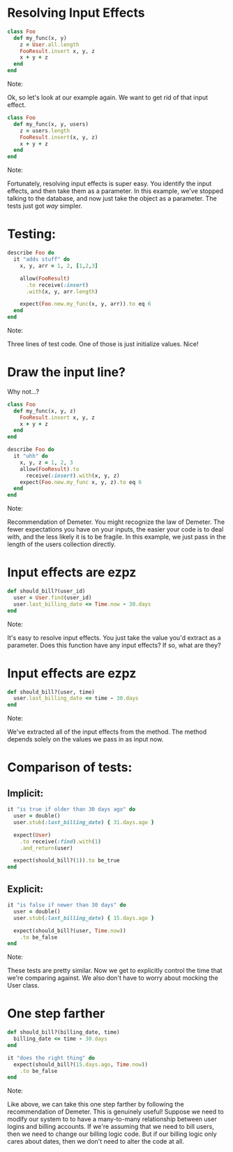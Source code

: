# Resolving Input Effects


```ruby
class Foo
  def my_func(x, y)         
    z = User.all.length
    FooResult.insert x, y, z
    x + y + z                
  end
end
```

Note:

Ok, so let's look at our example again. We want to get rid of that input effect.


```ruby
class Foo
  def my_func(x, y, users)
    z = users.length
    FooResult.insert(x, y, z)
    x + y + z
  end
end
```

Note:

Fortunately, resolving input effects is super easy. You identify the input
effects, and then take them as a parameter. In this example, we've stopped
talking to the database, and now just take the object as a parameter. The tests
just got *way* simpler.


# Testing:

```ruby
describe Foo do
  it "adds stuff" do
    x, y, arr = 1, 2, [1,2,3]

    allow(FooResult)
      .to receive(:insert)
      .with(x, y, arr.length)

    expect(Foo.new.my_func(x, y, arr)).to eq 6
  end
end
```

Note:

Three lines of test code. One of those is just initialize values. Nice!


# Draw the input line?


Why not...?

```ruby
class Foo
  def my_func(x, y, z)
    FooResult.insert x, y, z
    x + y + z
  end
end

describe Foo do
  it "uhh" do
    x, y, z = 1, 2, 3
    allow(FooResult).to 
      receive(:insert).with(x, y, z)
    expect(Foo.new.my_func x, y, z).to eq 6
  end
end
```

Note:

Recommendation of Demeter. You might recognize the law of Demeter. The fewer
expectations you have on your inputs, the easier your code is to deal with, and
the less likely it is to be fragile. In this example, we just pass in the
length of the users collection directly.


# Input effects are ezpz

```ruby
def should_bill?(user_id)
  user = User.find(user_id)
  user.last_billing_date <= Time.now - 30.days
end
```

Note:

It's easy to resolve input effects. You just take the value you'd extract as a parameter.
Does this function have any input effects? If so, what are they?


# Input effects are ezpz

```ruby
def should_bill?(user, time)
  user.last_billing_date <= time - 30.days
end
```

Note:

We've extracted all of the input effects from the method. The method depends solely on the values we pass in as input now.


# Comparison of tests:


## Implicit:

```ruby
it "is true if older than 30 days ago" do
  user = double()
  user.stub(:last_billing_date) { 31.days.ago }

  expect(User)
    .to receive(:find).with(1)
    .and_return(user) 

  expect(should_bill?(1)).to be_true
end 
```


## Explicit:

```ruby
it "is false if newer than 30 days" do
  user = double()
  user.stub(:last_billing_date) { 15.days.ago }

  expect(should_bill?(user, Time.now))
    .to be_false
end
```

Note:

These tests are pretty similar. Now we get to explicitly control the time that
we're comparing against. We also don't have to worry about mocking the User
class.


# One step farther

```ruby
def should_bill?(billing_date, time)
  billing_date <= time - 30.days
end

it "does the right thing" do
  expect(should_bill?(15.days.ago, Time.now))
    .to be_false
end
```

Note:

Like above, we can take this one step farther by following the recommendation
of Demeter. This is genuinely useful! Suppose we need to modify our system to
to have a many-to-many relationship between user logins and billing accounts.
If we're assuming that we need to bill users, then we need to change our
billing logic code. But if our billing logic only cares about dates, then we
don't need to alter the code at all.
